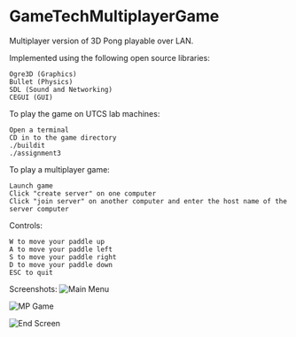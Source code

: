 # GameTechMultiplayerGame
  Multiplayer version of 3D Pong playable over LAN.

  Implemented using the following open source libraries:

    Ogre3D (Graphics)
    Bullet (Physics)
    SDL (Sound and Networking)
    CEGUI (GUI)
  
  To play the game on UTCS lab machines:

    Open a terminal
    CD in to the game directory
    ./buildit
    ./assignment3
    
  To play a multiplayer game:

    Launch game
    Click "create server" on one computer
    Click "join server" on another computer and enter the host name of the server computer
  
  Controls:

    W to move your paddle up
    A to move your paddle left
    S to move your paddle right
    D to move your paddle down
    ESC to quit

  Screenshots:
  ![Main Menu](http://i.imgur.com/hzTp5V3.png)
  
  ![MP Game](http://i.imgur.com/Fe79TGt.jpg)
  
  ![End Screen](http://i.imgur.com/Gixmh1v.png)

